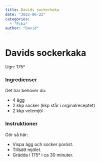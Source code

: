 ```yaml
---
title: Davids sockerkaka
date: "2022-06-22"
categories:
  - "Fika"
author: "David"
---
```


# Davids sockerkaka

Ugn: 175&#176;

### Ingredienser

Det här behöver du:

- 4 ägg
- 2 kkp socker (kkp står i orginalreceptet)
- 2 kkp vetemjöl

### Instruktioner

Gör så här:

- Vispa ägg och socker poröst.
- Tillsätt mjölet.
- Grädda i 175&#176; i ca 30 minuter.

